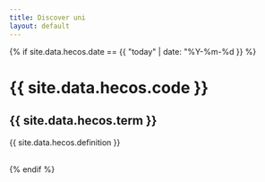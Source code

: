 ```yaml
---
title: Discover uni
layout: default
---
```


{% if site.data.hecos.date == {{ "today" | date: "%Y-%m-%d }} %}
  <h1>  {{ site.data.hecos.code }} </h1>
  <h2> {{ site.data.hecos.term }} </h2>
  <p> {{ site.data.hecos.definition }} </p>
  <br />
{% endif %}
